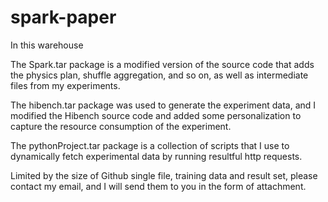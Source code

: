 # spark-paper

In this warehouse

The Spark.tar package is a modified version of the source code that adds the physics plan, shuffle aggregation, and so on, as well as intermediate files from my experiments.

The hibench.tar package was used to generate the experiment data, and I modified the Hibench source code and added some personalization to capture the resource consumption of the experiment.

The pythonProject.tar package is a collection of scripts that I use to dynamically fetch experimental data by running resultful http requests.



Limited by the size of Github single file, training data and result set, please contact my email, and I will send them to you in the form of attachment.

